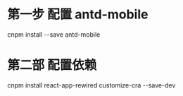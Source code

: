 # 第一步 配置 antd-mobile

cnpm install --save antd-mobile

# 第二部 配置依赖

cnpm install react-app-rewired customize-cra --save-dev
